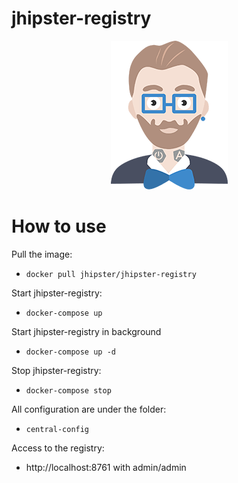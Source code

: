 # jhipster-registry

<div align="center">
  <a href="https://hub.docker.com/r/jhipster/jhipster-registry/">
    <img src="https://raw.githubusercontent.com/jhipster/jhipster.github.io/master/images/logo/logo-jhipster2x.png">
  </a>
</div>

# How to use

Pull the image:
- `docker pull jhipster/jhipster-registry`

Start jhipster-registry:
- `docker-compose up`

Start jhipster-registry in background
- `docker-compose up -d`

Stop jhipster-registry:
- `docker-compose stop`

All configuration are under the folder:
- `central-config`

Access to the registry:
- http://localhost:8761 with admin/admin
